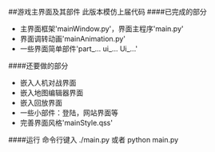 ##游戏主界面及其部件
此版本模仿上届代码
####已完成的部分
*    主界面框架'mainWindow.py'，界面主程序'main.py'
*    界面调转动画'mainAnimation.py'
*    一些界面简单部件'part\_... ui\_... Ui\_...'

####还要做的部分
*    嵌入人机对战界面
*    嵌入地图编辑器界面
*    嵌入回放界面
*    一些小部件：登陆，网站界面等
*    完善界面风格'mainStyle.qss'

####运行
命令行键入
    ./main.py
或者
    python main.py
